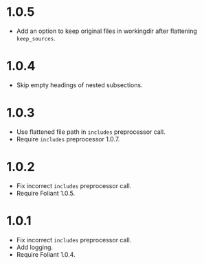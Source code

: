 # 1.0.5

-   Add an option to keep original files in workingdir after flattening `keep_sources`.

# 1.0.4

-   Skip empty headings of nested subsections.

# 1.0.3

-   Use flattened file path in `includes` preprocessor call.
-   Require `includes` preprocessor 1.0.7.

# 1.0.2

-   Fix incorrect `includes` preprocessor call.
-   Require Foliant 1.0.5.

# 1.0.1

-   Fix incorrect `includes` preprocessor call.
-   Add logging.
-   Require Foliant 1.0.4.
